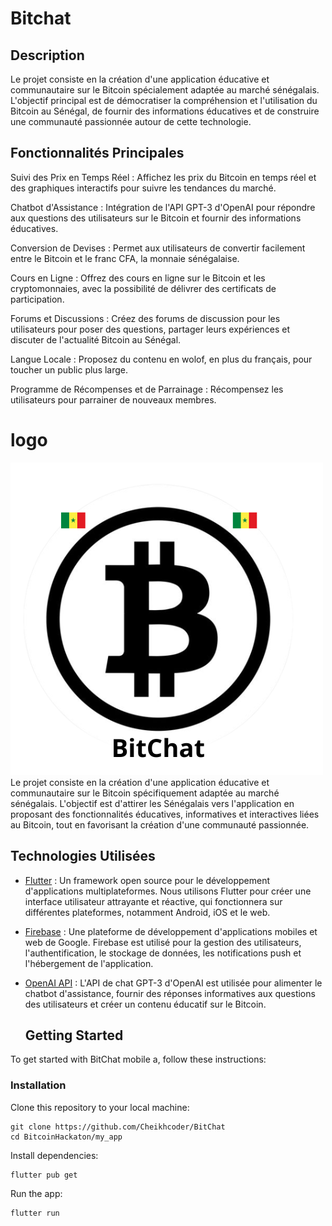 

# Bitchat


## Description
Le projet consiste en la création d'une application éducative et communautaire sur le Bitcoin spécialement adaptée au marché sénégalais. L'objectif principal est de démocratiser la compréhension et l'utilisation du Bitcoin au Sénégal, de fournir des informations éducatives et de construire une communauté passionnée autour de cette technologie.

## Fonctionnalités Principales
Suivi des Prix en Temps Réel : Affichez les prix du Bitcoin en temps réel et des graphiques interactifs pour suivre les tendances du marché.

Chatbot d'Assistance : Intégration de l'API GPT-3 d'OpenAI pour répondre aux questions des utilisateurs sur le Bitcoin et fournir des informations éducatives.

Conversion de Devises : Permet aux utilisateurs de convertir facilement entre le Bitcoin et le franc CFA, la monnaie sénégalaise.

Cours en Ligne : Offrez des cours en ligne sur le Bitcoin et les cryptomonnaies, avec la possibilité de délivrer des certificats de participation.

Forums et Discussions : Créez des forums de discussion pour les utilisateurs pour poser des questions, partager leurs expériences et discuter de l'actualité Bitcoin au Sénégal.

Langue Locale : Proposez du contenu en wolof, en plus du français, pour toucher un public plus large.

Programme de Récompenses et de Parrainage : Récompensez les utilisateurs pour parrainer de nouveaux membres.

# logo 

![logo](my_app/images/Bitcoin.png)
Le projet consiste en la création d'une application éducative et communautaire sur le Bitcoin spécifiquement adaptée au marché sénégalais. L'objectif est d'attirer les Sénégalais vers l'application en proposant des fonctionnalités éducatives, informatives et interactives liées au Bitcoin, tout en favorisant la création d'une communauté passionnée.

## Technologies Utilisées

- [Flutter](https://flutter.dev) : Un framework open source pour le développement d'applications multiplateformes. Nous utilisons Flutter pour créer une interface utilisateur attrayante et réactive, qui fonctionnera sur différentes plateformes, notamment Android, iOS et le web.

- [Firebase](https://firebase.google.com) : Une plateforme de développement d'applications mobiles et web de Google. Firebase est utilisé pour la gestion des utilisateurs, l'authentification, le stockage de données, les notifications push et l'hébergement de l'application.

- [OpenAI API](https://beta.openai.com) : L'API de chat GPT-3 d'OpenAI est utilisée pour alimenter le chatbot d'assistance, fournir des réponses informatives aux questions des utilisateurs et créer un contenu éducatif sur le Bitcoin.

  ## Getting Started

To get started with BitChat mobile a, follow these instructions:

### Installation

Clone this repository to your local machine:

```
git clone https://github.com/Cheikhcoder/BitChat
cd BitcoinHackaton/my_app
```

Install dependencies:
```
flutter pub get
```
Run the app:
```
flutter run
```



